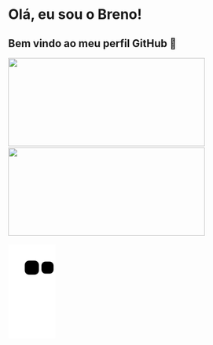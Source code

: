 # Olá, eu sou o Breno! 
## Bem vindo ao meu perfil GitHub 👋

<div>
<a href="https://github.com/brenobotelho">
<img height="180em" width="400em" src="https://github-readme-stats.vercel.app/api/top-langs/?username=brenobotelho&layout=compact&langs_count=7&theme=dracula"/>
<img height="180em" width="400em" src="https://github-readme-stats.vercel.app/api?username=brenobotelho&show_icons=true&theme=dracula&include_all_commits=true&count_private=true"/>
</div>
  
  ![Snake animation](https://github.com/brenobotelho/brenobotelho/blob/output/github-contribution-grid-snake.svg)


